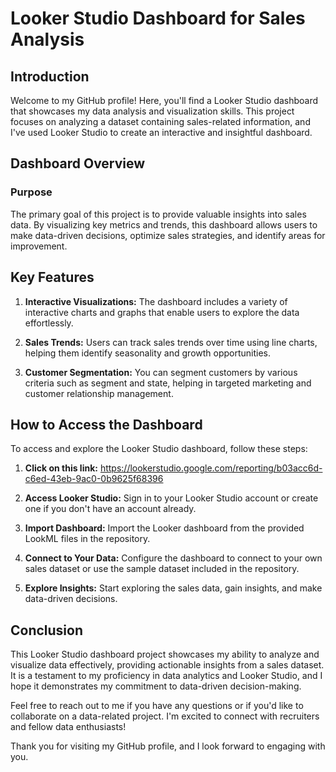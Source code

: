 # Looker Studio Dashboard for Sales Analysis

## Introduction

Welcome to my GitHub profile! Here, you'll find a Looker Studio dashboard that showcases my data analysis and visualization skills. This project focuses on analyzing a dataset containing sales-related information, and I've used Looker Studio to create an interactive and insightful dashboard.

## Dashboard Overview

### Purpose

The primary goal of this project is to provide valuable insights into sales data. By visualizing key metrics and trends, this dashboard allows users to make data-driven decisions, optimize sales strategies, and identify areas for improvement.

## Key Features

1. **Interactive Visualizations:** The dashboard includes a variety of interactive charts and graphs that enable users to explore the data effortlessly.

2. **Sales Trends:** Users can track sales trends over time using line charts, helping them identify seasonality and growth opportunities.

3. **Customer Segmentation:** You can segment customers by various criteria such as segment and state, helping in targeted marketing and customer relationship management.

## How to Access the Dashboard

To access and explore the Looker Studio dashboard, follow these steps:

1. **Click on this link:**  https://lookerstudio.google.com/reporting/b03acc6d-c6ed-43eb-9ac0-0b9625f68396

2. **Access Looker Studio:** Sign in to your Looker Studio account or create one if you don't have an account already.

3. **Import Dashboard:** Import the Looker dashboard from the provided LookML files in the repository.

4. **Connect to Your Data:** Configure the dashboard to connect to your own sales dataset or use the sample dataset included in the repository.

5. **Explore Insights:** Start exploring the sales data, gain insights, and make data-driven decisions.

## Conclusion

This Looker Studio dashboard project showcases my ability to analyze and visualize data effectively, providing actionable insights from a sales dataset. It is a testament to my proficiency in data analytics and Looker Studio, and I hope it demonstrates my commitment to data-driven decision-making.

Feel free to reach out to me if you have any questions or if you'd like to collaborate on a data-related project. I'm excited to connect with recruiters and fellow data enthusiasts!

Thank you for visiting my GitHub profile, and I look forward to engaging with you.

